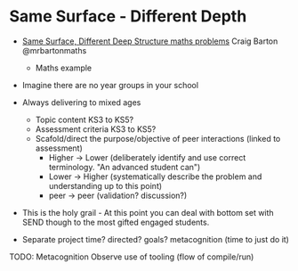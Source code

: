 Same Surface - Different Depth
==============================

* [Same Surface, Different Deep Structure maths problems](https://ssddproblems.com/) Craig Barton @mrbartonmaths
    * Maths example 

* Imagine there are no year groups in your school
* Always delivering to mixed ages
    * Topic content KS3 to KS5?
    * Assessment criteria KS3 to KS5?
    * Scafold/direct the purpose/objective of peer interactions (linked to assessment)
        * Higher -> Lower (deliberately identify and use correct terminology. "An advanced student can")
        * Lower -> Higher (systematically describe the problem and understanding up to this point)
        * peer -> peer (validation? discussion?)
* This is the holy grail - At this point you can deal with bottom set with SEND though to the most gifted engaged students.
* Separate project time? directed? goals? metacognition (time to just do it)


TODO:
Metacognition
Observe use of tooling (flow of compile/run)
